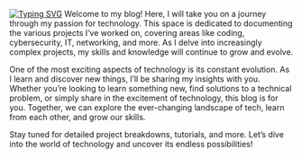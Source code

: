 [![Typing SVG](https://readme-typing-svg.demolab.com?font=Ubuntu+Mono+&size=25&duration=3500&pause=500&color=FF8C00&center=true&vCenter=true&width=500&height=100&lines=Welcome+to+my+GitHub+Page!;I'm+Claudio+Pe%C3%B1a-Alvarez)](https://git.io/typing-svg)
Welcome to my blog! Here, I will take you on a journey through my passion for technology. This space is dedicated to documenting the various projects I’ve worked on, covering areas like coding, cybersecurity, IT, networking, and more. As I delve into increasingly complex projects, my skills and knowledge will continue to grow and evolve.

One of the most exciting aspects of technology is its constant evolution. As I learn and discover new things, I’ll be sharing my insights with you. Whether you’re looking to learn something new, find solutions to a technical problem, or simply share in the excitement of technology, this blog is for you. Together, we can explore the ever-changing landscape of tech, learn from each other, and grow our skills.

Stay tuned for detailed project breakdowns, tutorials, and more. Let’s dive into the world of technology and uncover its endless possibilities!

